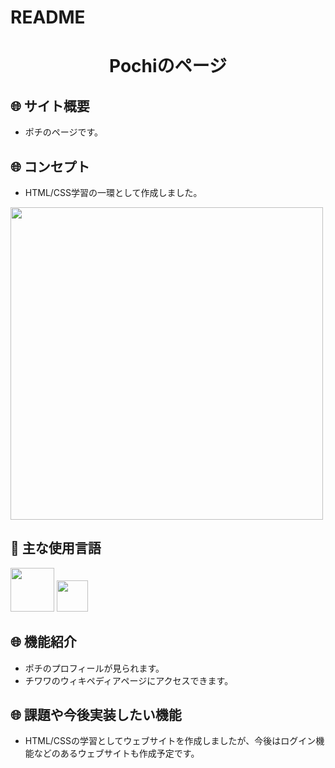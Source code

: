 # README
<h1 align="center">Pochiのページ</h1>

## :globe_with_meridians: サイト概要
- ポチのページです。

## :globe_with_meridians: コンセプト
- HTML/CSS学習の一環として作成しました。

<a><img src="https://user-images.githubusercontent.com/68488036/110234174-58539400-7f6c-11eb-9a38-b82396d4bdb5.png" height="500px;" /></a> 

## :paperclip: 主な使用言語
<a><img src="https://user-images.githubusercontent.com/67769876/99362766-3b308200-28f7-11eb-9573-00e5b481cccc.png" width="70px;" /></a> <!-- HTMLのロゴ -->
<a><img src="https://user-images.githubusercontent.com/67769876/99362884-64511280-28f7-11eb-8ce0-9fcc1317c33e.png" width="50px;" /></a> <!-- CSSのロゴ -->

## :globe_with_meridians: 機能紹介
- ポチのプロフィールが見られます。
- チワワのウィキペディアページにアクセスできます。

## :globe_with_meridians: 課題や今後実装したい機能
- HTML/CSSの学習としてウェブサイトを作成しましたが、今後はログイン機能などのあるウェブサイトも作成予定です。
